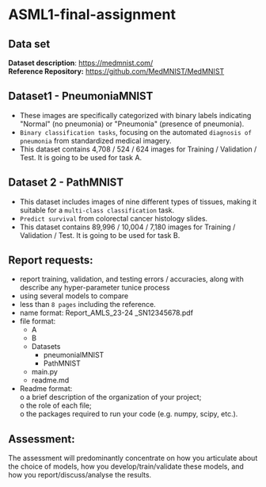 # ASML1-final-assignment

## Data set
__Dataset description__: https://medmnist.com/   
__Reference Repository:__ https://github.com/MedMNIST/MedMNIST 

## Dataset1 - PneumoniaMNIST
- These images are specifically categorized with binary labels indicating "Normal" (no pneumonia) or "Pneumonia" (presence of pneumonia).   
- `Binary classification tasks`, focusing on the automated `diagnosis of pneumonia` from standardized medical imagery.
- This dataset contains 4,708 / 524 / 624 images for Training / Validation / Test. It is going to be used for task A.    


## Dataset 2 - PathMNIST  
- This dataset includes images of nine different types of tissues, making it suitable for a `multi-class classification` task.
- `Predict survival` from colorectal cancer histology slides.
- This dataset contains 89,996 / 10,004 / 7,180 images for Training / Validation / Test. It is going to be used for task B.  


## Report requests: 
- report training, validation, and testing errors / accuracies, along with describe any hyper-parameter tunice process
- using several models to compare
- less than `8 pages` including the reference.
- name format: Report_AMLS_23-24 _SN12345678.pdf
- file format:
  - A
  - B
  - Datasets
    - pneumonialMNIST
    - PathMNIST
  - main.py
  - readme.md
- Readme format:   
  o	a brief description of the organization of your project;  
  o	the role of each file;  
  o	the packages required to run your code (e.g. numpy, scipy, etc.).


## Assessment: 
The assessment will predominantly concentrate on how you articulate about the choice of models, how you develop/train/validate these models, and how you report/discuss/analyse the results.  
